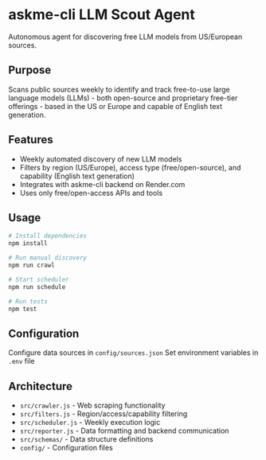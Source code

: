 # askme-cli LLM Scout Agent

Autonomous agent for discovering free LLM models from US/European sources.

## Purpose

Scans public sources weekly to identify and track free-to-use large language models (LLMs) - both open-source and proprietary free-tier offerings - based in the US or Europe and capable of English text generation.

## Features

- Weekly automated discovery of new LLM models
- Filters by region (US/Europe), access type (free/open-source), and capability (English text generation)
- Integrates with askme-cli backend on Render.com
- Uses only free/open-access APIs and tools

## Usage

```bash
# Install dependencies
npm install

# Run manual discovery
npm run crawl

# Start scheduler
npm run schedule

# Run tests
npm test
```

## Configuration

Configure data sources in `config/sources.json`
Set environment variables in `.env` file

## Architecture

- `src/crawler.js` - Web scraping functionality
- `src/filters.js` - Region/access/capability filtering
- `src/scheduler.js` - Weekly execution logic
- `src/reporter.js` - Data formatting and backend communication
- `src/schemas/` - Data structure definitions
- `config/` - Configuration files